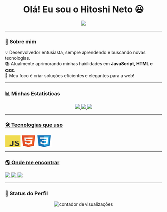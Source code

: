 <h1 align="center">Olá! Eu sou o Hitoshi Neto 😃</h1>

<p align="center">
  <img src="https://readme-typing-svg.herokuapp.com/?color=00C7FF&size=35&center=true&vCenter=true&width=600&lines=Bem-vindo+ao+meu+perfil!;Desenvolvedor+Web;Apaixonado+por+tecnologia!&pause=1000" />
</p>

---

### 🚀 **Sobre mim**
💡 Desenvolvedor entusiasta, sempre aprendendo e buscando novas tecnologias.  
📚 Atualmente aprimorando minhas habilidades em **JavaScript, HTML e CSS**.  
🎯 Meu foco é criar soluções eficientes e elegantes para a web!  

---

### 📊 **Minhas Estatísticas**
<div align="center">
  <a href="https://github.com/Hitoshi-Neto">
  <img height="180em" src="https://github-readme-stats.vercel.app/api?username=Hitoshi-Neto&show_icons=true&theme=tokyonight&include_all_commits=true&count_private=true"/>
  <img height="180em" src="https://github-readme-streak-stats.herokuapp.com/?user=Hitoshi-Neto&theme=tokyonight"/>
  <img height="180em" src="https://github-readme-stats.vercel.app/api/top-langs/?username=Hitoshi-Neto&layout=compact&langs_count=6&theme=tokyonight"/>
</div>

---

### 🛠 **Tecnologias que uso**
<div style="display: flex;">
  <img align="center" alt="JavaScript" height="40" width="50" src="https://raw.githubusercontent.com/devicons/devicon/master/icons/javascript/javascript-original.svg">
  <img align="center" alt="HTML5" height="40" width="50" src="https://raw.githubusercontent.com/devicons/devicon/master/icons/html5/html5-original.svg">
  <img align="center" alt="CSS3" height="40" width="50" src="https://raw.githubusercontent.com/devicons/devicon/master/icons/css3/css3-original.svg">
</div>

---

### 🌎 **Onde me encontrar**
<div>
  <a href="https://www.instagram.com/hitoshi_zxi/" target="_blank">
    <img src="https://img.shields.io/badge/-Instagram-%23E4405F?style=for-the-badge&logo=instagram&logoColor=white">
  </a>
  <a href="https://www.linkedin.com/in/seu-linkedin" target="_blank">
    <img src="https://img.shields.io/badge/-LinkedIn-%230077B5?style=for-the-badge&logo=linkedin&logoColor=white">
  </a>
  <a href="mailto:seuemail@gmail.com">
    <img src="https://img.shields.io/badge/-Email-%23D14836?style=for-the-badge&logo=gmail&logoColor=white">
  </a>
</div>

---

### 🎯 **Status do Perfil**
<p align="center">
  <img src="https://komarev.com/ghpvc/?username=Hitoshi-Neto&label=Visualizações&color=blue&style=flat" alt="contador de visualizações">
</p>
